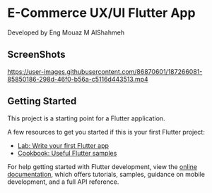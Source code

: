 # E-Commerce UX/UI Flutter App

Developed by Eng Mouaz M AlShahmeh

## ScreenShots

https://user-images.githubusercontent.com/86870601/187266081-85850186-298d-46f0-b56a-c5116d443513.mp4

## Getting Started

This project is a starting point for a Flutter application.

A few resources to get you started if this is your first Flutter project:

- [Lab: Write your first Flutter app](https://docs.flutter.dev/get-started/codelab)
- [Cookbook: Useful Flutter samples](https://docs.flutter.dev/cookbook)

For help getting started with Flutter development, view the
[online documentation](https://docs.flutter.dev/), which offers tutorials,
samples, guidance on mobile development, and a full API reference.

